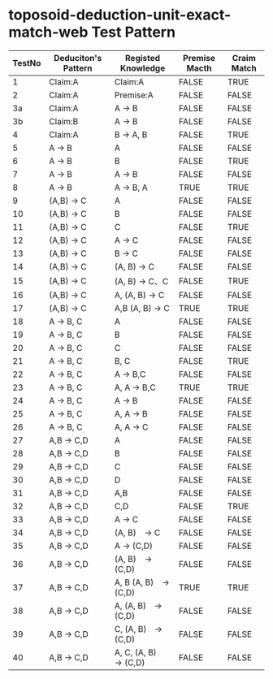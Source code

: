 # toposoid-deduction-unit-exact-match-web Test Pattern

| TestNo | Deduciton's Pattern | Registed Knowledge | Premise Macth | Craim Match |
| - | - | - | - | - |
|1 | Claim:A | Claim:A | FALSE | TRUE |
|2 | Claim:A | Premise:A | FALSE | FALSE |
|3a | Claim:A | A → B | FALSE | FALSE |
|3b | Claim:B | A → B | FALSE | FALSE |
|4 | Claim:A | B → A,   B | FALSE | TRUE |
|5 | A → B | A | FALSE | FALSE |
|6 | A → B | B | FALSE | TRUE |
|7 | A → B | A → B | FALSE | FALSE |
|8 | A → B | A → B,   A | TRUE | TRUE |
|9 | (A,B) → C | A | FALSE | FALSE |
|10 | (A,B) → C | B | FALSE | FALSE |
|11 | (A,B) → C | C | FALSE | TRUE |
|12 | (A,B) → C | A → C | FALSE | FALSE |
|13 | (A,B) → C | B → C | FALSE | FALSE |
|14 | (A,B) → C | (A, B) → C | FALSE | FALSE |
|15 | (A,B) → C | (A, B) → C、C | FALSE | TRUE |
|16 | (A,B) → C | A, (A, B) → C | FALSE | FALSE |
|17 | (A,B) → C | A,B  (A, B) → C | TRUE | TRUE |
|18 | A → B, C | A | FALSE | FALSE |
|19 | A → B, C | B | FALSE | FALSE |
|20 | A → B, C | C | FALSE | FALSE |
|21 | A → B, C | B, C | FALSE | TRUE |
|22 | A → B, C | A → B,C | FALSE | FALSE |
|23 | A → B, C | A, A → B,C | TRUE | TRUE |
|24 | A → B, C | A → B | FALSE | FALSE |
|25 | A → B, C | A, A → B | FALSE | FALSE |
|26 | A → B, C | A, A → C | FALSE | FALSE |
|27 | A,B → C,D | A | FALSE | FALSE |
|28 | A,B → C,D | B | FALSE | FALSE |
|29 | A,B → C,D | C | FALSE | FALSE |
|30 | A,B → C,D | D | FALSE | FALSE |
|31 | A,B → C,D | A,B | FALSE | FALSE |
|32 | A,B → C,D | C,D | FALSE | TRUE |
|33 | A,B → C,D | A → C | FALSE | FALSE |
|34 | A,B → C,D | (A, B)　→ C | FALSE | FALSE |
|35 | A,B → C,D | A → (C,D) | FALSE | FALSE |
|36 | A,B → C,D | (A, B)　→ (C,D) | FALSE | FALSE |
|37 | A,B → C,D | A, B (A, B)　→ (C,D) | TRUE | TRUE |
|38 | A,B → C,D | A,  (A, B)　→ (C,D) | FALSE | FALSE |
|39 | A,B → C,D | C,  (A, B)　→ (C,D) | FALSE | FALSE |
|40 | A,B → C,D | A, C,  (A, B)　→ (C,D) | FALSE | FALSE |